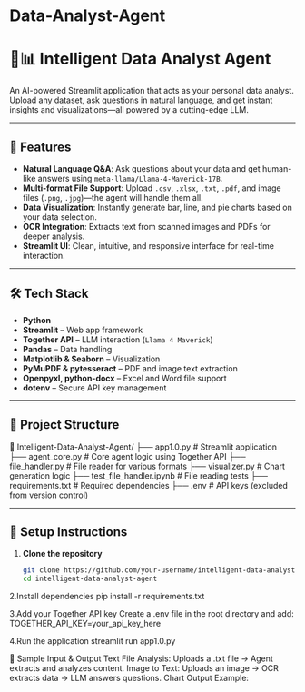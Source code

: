 # Data-Analyst-Agent

# 🧠📊 Intelligent Data Analyst Agent

An AI-powered Streamlit application that acts as your personal data analyst. Upload any dataset, ask questions in natural language, and get instant insights and visualizations—all powered by a cutting-edge LLM.

---

## 🚀 Features

- **Natural Language Q&A**: Ask questions about your data and get human-like answers using `meta-llama/Llama-4-Maverick-17B`.
- **Multi-format File Support**: Upload `.csv`, `.xlsx`, `.txt`, `.pdf`, and image files (`.png`, `.jpg`)—the agent will handle them all.
- **Data Visualization**: Instantly generate bar, line, and pie charts based on your data selection.
- **OCR Integration**: Extracts text from scanned images and PDFs for deeper analysis.
- **Streamlit UI**: Clean, intuitive, and responsive interface for real-time interaction.

---

## 🛠️ Tech Stack

- **Python**
- **Streamlit** – Web app framework
- **Together API** – LLM interaction (`Llama 4 Maverick`)
- **Pandas** – Data handling
- **Matplotlib & Seaborn** – Visualization
- **PyMuPDF & pytesseract** – PDF and image text extraction
- **Openpyxl, python-docx** – Excel and Word file support
- **dotenv** – Secure API key management

---

## 📂 Project Structure

📁 Intelligent-Data-Analyst-Agent/
├── app1.0.py # Streamlit application
├── agent_core.py # Core agent logic using Together API
├── file_handler.py # File reader for various formats
├── visualizer.py # Chart generation logic
├── test_file_handler.ipynb # File reading tests
├── requirements.txt # Required dependencies
├── .env # API keys (excluded from version control)


---

## 🔧 Setup Instructions

1. **Clone the repository**  
   ```bash
   git clone https://github.com/your-username/intelligent-data-analyst-agent.git
   cd intelligent-data-analyst-agent

2.Install dependencies
pip install -r requirements.txt

3.Add your Together API key
Create a .env file in the root directory and add:
TOGETHER_API_KEY=your_api_key_here

4.Run the application
streamlit run app1.0.py

🧪 Sample Input & Output
Text File Analysis: Uploads a .txt file → Agent extracts and analyzes content.
Image to Text: Uploads an image → OCR extracts data → LLM answers questions.
Chart Output Example:
